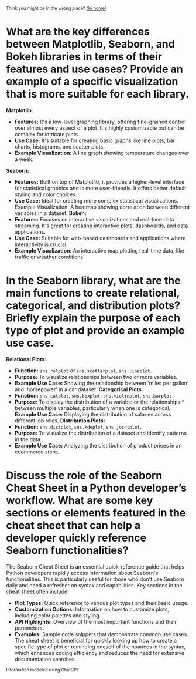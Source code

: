 <sub>Think you might be in the wrong place? [Go home!](../README.md)</sub>

# What are the key differences between Matplotlib, Seaborn, and Bokeh libraries in terms of their features and use cases? Provide an example of a specific visualization that is more suitable for each library.
__Matplotlib:__
* __Features:__ It's a low-level graphing library, offering fine-grained control over almost every aspect of a plot. It's highly customizable but can be complex for intricate plots.
* __Use Case:__ It's suitable for creating basic graphs like line plots, bar charts, histograms, and scatter plots.
* __Example Visualization:__ A line graph showing temperature changes over a week.

__Seaborn:__
* __Features:__ Built on top of Matplotlib, it provides a higher-level interface for statistical graphics and is more user-friendly. It offers better default styling and color choices.
* __Use Case:__ Ideal for creating more complex statistical visualizations.
Example Visualization: A heatmap showing correlation between different variables in a dataset.
__Bokeh:__
* __Features:__ Focuses on interactive visualizations and real-time data streaming. It's great for creating interactive plots, dashboards, and data applications.
* __Use Case:__ Suitable for web-based dashboards and applications where interactivity is crucial.
* __Example Visualization:__ An interactive map plotting real-time data, like traffic or weather conditions.

# In the Seaborn library, what are the main functions to create relational, categorical, and distribution plots? Briefly explain the purpose of each type of plot and provide an example use case.

__Relational Plots:__
* __Function:__ `sns.relplot` or `sns.scatterplot`, `sns.lineplot`.
* __Purpose:__ To visualize relationships between two or more variables.
* __Example Use Case:__ Showing the relationship between 'miles per gallon' and 'horsepower' in a car dataset.
__Categorical Plots:__
* __Function:__ `sns.catplot`, `sns.boxplot`, `sns.violinplot`, `sns.barplot.`
* __Purpose:__ To display the distribution of a variable or the relationships * between multiple variables, particularly when one is categorical.
__Example Use Case:__ Displaying the distribution of salaries across different job roles.
__Distribution Plots:__
* __Function:__ `sns.distplot`, `sns.kdeplot`, `sns.jointplot`.
* __Purpose:__ To visualize the distribution of a dataset and identify patterns in the data.
* __Example Use Case:__ Analyzing the distribution of product prices in an ecommerce store.

# Discuss the role of the Seaborn Cheat Sheet in a Python developer’s workflow. What are some key sections or elements featured in the cheat sheet that can help a developer quickly reference Seaborn functionalities?

The Seaborn Cheat Sheet is an essential quick-reference guide that helps Python developers rapidly access information about Seaborn's functionalities. This is particularly useful for those who don't use Seaborn daily and need a refresher on syntax and capabilities. Key sections in the cheat sheet often include:

* __Plot Types:__ Quick reference to various plot types and their basic usage.
* __Customization Options:__ Information on how to customize plots, including color palettes and styling.
* __API Highlights:__ Overview of the most important functions and their parameters.
* __Examples:__ Sample code snippets that demonstrate common use cases.
The cheat sheet is beneficial for quickly looking up how to create a specific type of plot or reminding oneself of the nuances in the syntax, which enhances coding efficiency and reduces the need for extensive documentation searches.

<sub>Information modeled using ChatGPT</sub>